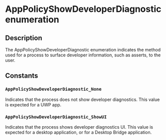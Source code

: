 # AppPolicyShowDeveloperDiagnostic enumeration

## Description

The AppPolicyShowDeveloperDiagnostic enumeration indicates the method used for a process to surface developer information, such as asserts, to the user.

## Constants

### `AppPolicyShowDeveloperDiagnostic_None`

Indicates that the process does not show developer diagnostics. This value is expected for a UWP app.

### `AppPolicyShowDeveloperDiagnostic_ShowUI`

Indicates that the process shows developer diagnostics UI. This value is expected for a desktop application, or for a Desktop Bridge application.